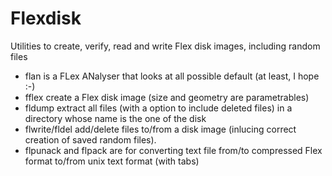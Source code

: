 # Flexdisk
Utilities to create, verify, read and write Flex disk images, including random files
- flan is a FLex ANalyser that looks at all possible default (at least, I hope :-)
- fflex create a Flex disk image (size and geometry are parametrables)
- fldump extract all files (with a option to include deleted files) in a directory whose name is the one of the disk
- flwrite/fldel add/delete files to/from a disk image (inlucing correct creation of saved random files).
- flpunack and flpack are for converting text file from/to compressed Flex format to/from unix text format (with tabs)
